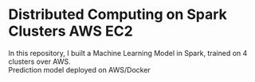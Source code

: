 # Distributed Computing on Spark Clusters AWS EC2
In this repository, I built a Machine Learning Model in Spark, trained on 4 clusters over AWS.  
Prediction model deployed on AWS/Docker
